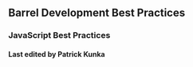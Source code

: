 Barrel Development Best Practices
---------------------------------

### JavaScript Best Practices

#### Last edited by Patrick Kunka 